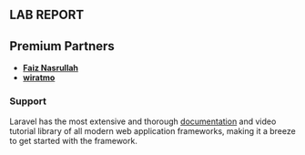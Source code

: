 ## LAB REPORT


## Premium Partners

- **[Faiz Nasrullah](http://github.com/fanagti/)**
- **[wiratmo](http://github.com/wiratmo/)**

### Support
Laravel has the most extensive and thorough [documentation](https://laravel.com/docs) and video tutorial library of all modern web application frameworks, making it a breeze to get started with the framework.